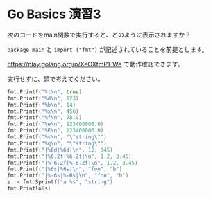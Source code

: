 # Go Basics 演習3

次のコードをmain関数で実行すると、どのように表示されますか？

`package main` と `import ("fmt")` が記述されていることを前提とします。

https://play.golang.org/p/XeOXtmP1-We で動作確認できます。

実行せずに、頭で考えてください。

```go
fmt.Printf("%t\n", true)
fmt.Printf("%d\n", 123)
fmt.Printf("%b\n", 14)
fmt.Printf("%x\n", 456)
fmt.Printf("%f\n", 78.9)
fmt.Printf("%e\n", 123400000.0)
fmt.Printf("%E\n", 123400000.0)
fmt.Printf("%s\n", "\"string\"")
fmt.Printf("%q\n", "\"string\"")
fmt.Printf("|%6d|%6d|\n", 12, 345)
fmt.Printf("|%6.2f|%6.2f|\n", 1.2, 3.45)
fmt.Printf("|%-6.2f|%-6.2f|\n", 1.2, 3.45)
fmt.Printf("|%6s|%6s|\n", "foo", "b")
fmt.Printf("|%-6s|%-6s|\n", "foo", "b")
s := fmt.Sprintf("a %s", "string")
fmt.Println(s)
```